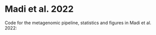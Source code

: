 # Madi et al. 2022

Code for the metagenomic pipeline, statistics and figures in Madi et al. 2022:

